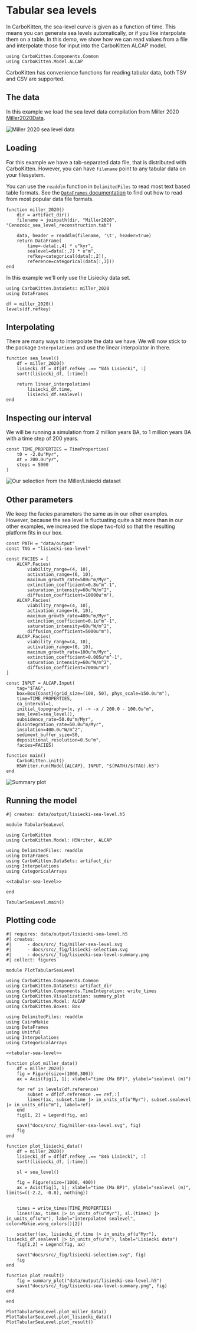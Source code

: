 # Tabular sea levels

In CarboKitten, the sea-level curve is given as a function of time. This means you can generate sea levels automatically, or if you like interpolate them on a table. In this demo, we show how we can read values from a file and interpolate those for input into the CarboKitten ALCAP model.

``` {.julia #tabular-sea-level}
using CarboKitten.Components.Common
using CarboKitten.Model.ALCAP
```

CarboKitten has convenience functions for reading tabular data, both TSV and CSV are supported.

## The data

In this example we load the sea level data compilation from Miller 2020 [Miller2020Data](@cite).

![Miller 2020 sea level data](../fig/miller-sea-level.svg)


## Loading

For this example we have a tab-separated data file, that is distributed with CarboKitten. However, you can have `filename` point to any tabular data on your filesystem.

You can use the `readdlm` function in `DelimitedFiles` to read most text based table formats. See the [`DataFrames` documentation](https://dataframes.juliadata.org/stable/man/importing_and_exporting/) to find out how to read from most popular data file formats.

``` {.julia #tabular-sea-level}
function miller_2020()
    dir = artifact_dir()
    filename = joinpath(dir, "Miller2020", "Cenozoic_sea_level_reconstruction.tab")

    data, header = readdlm(filename, '\t', header=true)
    return DataFrame(
        time=-data[:,4] * u"kyr",
        sealevel=data[:,7] * u"m",
        refkey=categorical(data[:,2]),
        reference=categorical(data[:,3]))
end
```

In this example we'll only use the Lisiecky data set.

```@example
using CarboKitten.DataSets: miller_2020
using DataFrames

df = miller_2020()
levels(df.refkey)
```

## Interpolating

There are many ways to interpolate the data we have. We will now stick to the package `Interpolations` and use the linear interpolator in there.

``` {.julia #tabular-sea-level}
function sea_level()
    df = miller_2020()
    lisiecki_df = df[df.refkey .== "846 Lisiecki", :]
    sort!(lisiecki_df, [:time])

    return linear_interpolation(
        lisiecki_df.time,
        lisiecki_df.sealevel)
end
```

## Inspecting our interval

We will be running a simulation from 2 million years BA, to 1 million years BA with a time step of 200 years.

``` {.julia #tabular-sea-level}
const TIME_PROPERTIES = TimeProperties(
    t0 = -2.0u"Myr",
    Δt = 200.0u"yr",
    steps = 5000
)
```

![Our selection from the Miller/Lisiecki dataset](../fig/lisiecki-selection.svg)

## Other parameters
We keep the facies parameters the same as in our other examples. However, because the sea level is fluctuating quite a bit more than in our other examples, we increased the slope two-fold so that the resulting platform fits in our box.

``` {.julia #tabular-sea-level}
const PATH = "data/output"
const TAG = "lisiecki-sea-level"

const FACIES = [
    ALCAP.Facies(
        viability_range=(4, 10),
        activation_range=(6, 10),
        maximum_growth_rate=500u"m/Myr",
        extinction_coefficient=0.8u"m^-1",
        saturation_intensity=60u"W/m^2",
        diffusion_coefficient=10000u"m"),
    ALCAP.Facies(
        viability_range=(4, 10),
        activation_range=(6, 10),
        maximum_growth_rate=400u"m/Myr",
        extinction_coefficient=0.1u"m^-1",
        saturation_intensity=60u"W/m^2",
        diffusion_coefficient=5000u"m"),
    ALCAP.Facies(
        viability_range=(4, 10),
        activation_range=(6, 10),
        maximum_growth_rate=100u"m/Myr",
        extinction_coefficient=0.005u"m^-1",
        saturation_intensity=60u"W/m^2",
        diffusion_coefficient=7000u"m")
]

const INPUT = ALCAP.Input(
    tag="$TAG",
    box=Box{Coast}(grid_size=(100, 50), phys_scale=150.0u"m"),
    time=TIME_PROPERTIES,
    ca_interval=1,
    initial_topography=(x, y) -> -x / 200.0 - 100.0u"m",
    sea_level=sea_level(),
    subsidence_rate=50.0u"m/Myr",
    disintegration_rate=50.0u"m/Myr",
    insolation=400.0u"W/m^2",
    sediment_buffer_size=50,
    depositional_resolution=0.5u"m",
    facies=FACIES)

function main()
    CarboKitten.init()
    H5Writer.run(Model{ALCAP}, INPUT, "$(PATH)/$(TAG).h5")
end
```

![Summary plot](../fig/lisiecki-sea-level-summary.png)

## Running the model

``` {.julia .task file=examples/tabular-sea-level/run.jl}
#| creates: data/output/lisiecki-sea-level.h5

module TabularSeaLevel

using CarboKitten
using CarboKitten.Model: H5Writer, ALCAP

using DelimitedFiles: readdlm
using DataFrames
using CarboKitten.DataSets: artifact_dir
using Interpolations
using CategoricalArrays

<<tabular-sea-level>>

end

TabularSeaLevel.main()
```

## Plotting code

``` {.julia .task file=examples/tabular-sea-level/plot.jl}
#| requires: data/output/lisiecki-sea-level.h5
#| creates:
#|      - docs/src/_fig/miller-sea-level.svg
#|      - docs/src/_fig/lisiecki-selection.svg
#|      - docs/src/_fig/lisiecki-sea-level-summary.png
#| collect: figures

module PlotTabularSeaLevel

using CarboKitten.Components.Common
using CarboKitten.DataSets: artifact_dir
using CarboKitten.Components.TimeIntegration: write_times
using CarboKitten.Visualization: summary_plot
using CarboKitten.Model: ALCAP
using CarboKitten.Boxes: Box

using DelimitedFiles: readdlm
using CairoMakie
using DataFrames
using Unitful
using Interpolations
using CategoricalArrays

<<tabular-sea-level>>

function plot_miller_data()
    df = miller_2020()
    fig = Figure(size=(1000,300))
    ax = Axis(fig[1, 1]; xlabel="time (Ma BP)", ylabel="sealevel (m)")

    for ref in levels(df.reference)
        subset = df[df.reference .== ref,:]
        lines!(ax, subset.time |> in_units_of(u"Myr"), subset.sealevel |> in_units_of(u"m"), label=ref)
    end
    fig[1, 2] = Legend(fig, ax)

    save("docs/src/_fig/miller-sea-level.svg", fig)
    fig
end

function plot_lisiecki_data()
    df = miller_2020()
    lisiecki_df = df[df.refkey .== "846 Lisiecki", :]
    sort!(lisiecki_df, [:time])

    sl = sea_level()

    fig = Figure(size=(1000, 400))
    ax = Axis(fig[1, 1]; xlabel="time (Ma BP)", ylabel="sealevel (m)", limits=((-2.2, -0.8), nothing))


    times = write_times(TIME_PROPERTIES)
    lines!(ax, times |> in_units_of(u"Myr"), sl.(times) |> in_units_of(u"m"), label="interpolated sealevel", color=Makie.wong_colors()[2])

    scatter!(ax, lisiecki_df.time |> in_units_of(u"Myr"), lisiecki_df.sealevel |> in_units_of(u"m"), label="Lisiecki data")
    fig[1,2] = Legend(fig, ax)

    save("docs/src/_fig/lisiecki-selection.svg", fig)
    fig
end

function plot_result()
    fig = summary_plot("data/output/lisiecki-sea-level.h5")
    save("docs/src/_fig/lisiecki-sea-level-summary.png", fig)
end

end

PlotTabularSeaLevel.plot_miller_data()
PlotTabularSeaLevel.plot_lisiecki_data()
PlotTabularSeaLevel.plot_result()
```
